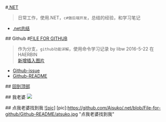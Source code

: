 #[.NET](https://github.com/Aisuko/.net "master")

> 日常工作，使用.NET，`c#做后端开发`，总结的经验，和学习笔记


* [.net总结](https://github.com/Aisuko/.net/#.net ".NET总结")

##<a name = "index"/> Github
#[FILE FOR GITHUB](https://github.com/Aisuko/.net/tree/File-for-github "file for github")

> 作为分支，`github功能详解`，使用命令学习记录 by libw 2016-5-22 在HAERBIN  
> [新增插入图片](#pictrue)

* [Github-issue](./Github-issue "issue")
* [Github-README](./Github-README "README")

	
##<a name ="base"/>
[回到顶部](#index)

##<a name ="pictrue"/> 我老婆
![](https://github.com/Aisuko/.net/blob/File-for-github/Github-README/atsuko.jpg)

##<a name ="piclink"/> 点我老婆找到我
[![pic]](https://github.com/Aisuko/)
[pic]:https://github.com/Aisuko/.net/blob/File-for-github/Github-README/atsuko.jpg "点我老婆找到我"

